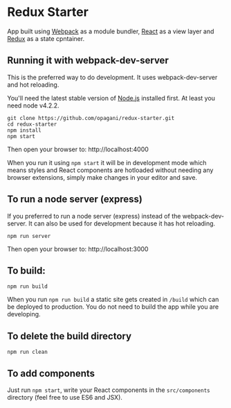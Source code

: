 # Redux Starter

App built using [Webpack](https://webpack.github.io/) as a module bundler, [React](http://facebook.github.io/react/) as a view layer and [Redux](https://github.com/rackt/redux) as a state cpntainer.

## Running it with webpack-dev-server

This is the preferred way to do development.  It uses webpack-dev-server and hot reloading.

You'll need the latest stable version of [Node.js](http://nodejs.org/) installed first.  At least you need node v4.2.2.

```
git clone https://github.com/opagani/redux-starter.git
cd redux-starter
npm install
npm start
```

Then open your browser to: http://localhost:4000

When you run it using `npm start` it will be in development mode which means styles and React components are hotloaded without needing any browser extensions, simply make changes in your editor and save.

## To run a node server (express)

If you preferred to run a node server (express) instead of the webpack-dev-server.  It can also be used for development because it has hot reloading.

```
npm run server
```

Then open your browser to: http://localhost:3000

## To build:

```
npm run build
```

When you run `npm run build` a static site gets created in `/build` which can be deployed to production. You do not need to build the app while you are developing.

## To delete the build directory

```
npm run clean
```

## To add components

Just run `npm start`, write your React components in the `src/components` directory (feel free to use ES6 and JSX).